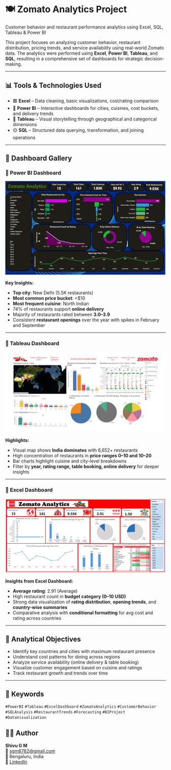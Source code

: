 # 🍽️ Zomato Analytics Project
Customer behavior and restaurant performance analytics using Excel, SQL, Tableau &amp; Power BI

This project focuses on analyzing customer behavior, restaurant distribution, pricing trends, and service availability using real-world Zomato data. The analytics were performed using **Excel**, **Power BI**, **Tableau**, and **SQL**, resulting in a comprehensive set of dashboards for strategic decision-making.

---

## 📊 Tools & Technologies Used

- 🟩 **Excel** – Data cleaning, basic visualizations, cost/rating comparison
- 📘 **Power BI** – Interactive dashboards for cities, cuisines, cost buckets, and delivery trends
- 🔵 **Tableau** – Visual storytelling through geographical and categorical dimensions
- 🟡 **SQL** – Structured data querying, transformation, and joining operations

---

## 🧩 Dashboard Gallery

### 📍 Power BI Dashboard

![Power BI Dashboard](./Documentation/Power-BI_Dashboard.png)

**Key Insights:**
- **Top city**: New Delhi (5.5K restaurants)
- **Most common price bucket**: <$10
- **Most frequent cuisine**: North Indian
- 74% of restaurants support **online delivery**
- Majority of restaurants rated between **3.0–3.9**
- Consistent **restaurant openings** over the year with spikes in February and September

---

### 📍 Tableau Dashboard

![Tableau Dashboard](./Documentation/Tableau_Dashboard.png)

**Highlights:**
- Visual map shows **India dominates** with 6,652+ restaurants
- High concentration of restaurants in **price ranges $0–$10 and $10–$20**
- Bar charts highlight cuisine and city-level breakdowns
- Filter by **year, rating range, table booking, online delivery** for deeper insights

---

### 📍 Excel Dashboard

![Excel Dashboard](./Documentation/Excel_Dashboard.png)

**Insights from Excel Dashboard:**
- **Average rating**: 2.91 (Average)
- High restaurant count in **budget category (0–10 USD)**
- Strong data visualization of **rating distribution**, **opening trends**, and **country-wise summaries**
- Comparative analysis with **conditional formatting** for avg cost and rating across countries

---

## 🧠 Analytical Objectives

- Identify key countries and cities with maximum restaurant presence
- Understand cost patterns for dining across regions
- Analyze service availability (online delivery & table booking)
- Visualize customer engagement based on cuisine and ratings
- Track restaurant growth and trends over time

---

## 📌 Keywords

`#PowerBI` `#Tableau` `#ExcelDashboard` `#ZomatoAnalytics` `#CustomerBehavior`  
`#SQLAnalysis` `#RestaurantTrends` `#Forecasting` `#BIProject` `#DataVisualization`

## 👨‍💻 Author

**Shivu G M**  
📧 sgm8762@gmail.com  
📍 Bengaluru, India  
🔗 [LinkedIn](https://www.linkedin.com/in/shivu-g-m)

